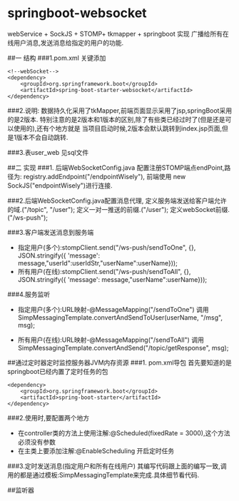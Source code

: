 # springboot-websocket
webService + SockJS + STOMP+ tkmapper + springboot 实现 广播给所有在线用户消息,发送消息给指定的用户的功能.


##一 结构
###1.pom.xml 关键添加

    <!--webSocket-->
    <dependency>
        <groupId>org.springframework.boot</groupId>
        <artifactId>spring-boot-starter-websocket</artifactId>
    </dependency>
    
###2.说明:
数据持久化采用了tkMapper,前端页面显示采用了jsp,springBoot采用的是2版本.
特别注意的是2版本和1版本的区别,除了有些类已经过时了(但是还是可以使用的),还有个地方就是
当项目启动时候,2版本会默认跳转到index.jsp页面,但是1版本不会自动跳转.

###3.表user_web
见sql文件

##二 实现
###1. 后端WebSocketConfig.java
配置注册STOMP端点endPoint,路径为:
registry.addEndpoint("/endpointWisely"),
前端使用
new SockJS("endpointWisely")进行连接.


###2.后端WebSocketConfig.java配置消息代理,
定义服务端发送给客户端允许的域.("/topic", "/user");
定义一对一推送的前缀.("/user");
定义webSocket前缀.("/ws-push");

###3.客户端发送消息到服务端
* 指定用户(多个):stompClient.send("/ws-push/sendToOne", {}, JSON.stringify({ 'message': message,"userId":userIdStr,"userName":userName}));
* 所有用户(在线):stompClient.send("/ws-push/sendToAll", {}, JSON.stringify({ 'message': message,"userName":userName}));


###4.服务监听
* 指定用户(多个):URL映射-@MessageMapping("/sendToOne")
    调用SimpMessagingTemplate.convertAndSendToUser(userName, "/msg", msg);
    
* 所有用户(在线):URL映射-@MessageMapping("/sendToAll")
    调用SimpMessagingTemplate.convertAndSend("/topic/getResponse", msg);

##通过定时器定时监控服务器JVM内存资源
###1. pom.xml导包
首先要知道的是springboot已经内置了定时任务的包

    <dependency>
        <groupId>org.springframework.boot</groupId>
        <artifactId>spring-boot-starter</artifactId>
    </dependency>
    
###2.使用时,要配置两个地方
* 在controller类的方法上使用注解:@Scheduled(fixedRate = 3000),这个方法必须没有参数
* 在主类上要添加注解:@EnableScheduling 开启定时任务

###3.定时发送消息(指定用户和所有在线用户)
其编写代码跟上面的编写一致,调用的都是通过模板:SimpMessagingTemplate来完成.具体细节看代码.

##监听器


